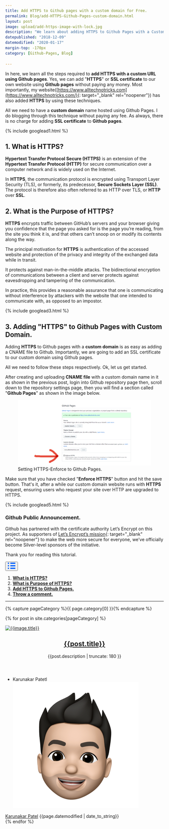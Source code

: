 ```yaml
---
title: Add HTTPS to Github pages with a custom domain for Free.
permalink: Blog/add-HTTPS-Github-Pages-custom-domain.html
layout: post
image: upload/add-https-image-with-lock.jpg
description: "We learn about adding HTTPS to Github Pages with a Custom Domain. Yes, I learned all the tricks about Adding HTTPS to Github pages, what is https, the purpose of HTTPS, and also about Github Pages."
datepublished: "2018-12-09"
datemodified: "2020-01-17"
margin-top: -170px
category: [Github-Pages, Blog]

---
```


In here, we learn all the steps required to **add HTTPS with a custom URL using Github pages**. Yes, we can add "**HTTPS**" or **SSL certificate** to our own website using **Github pages** without paying any money. Most importantly, my website([https://www.alltechnotricks.com](https://www.alltechnotricks.com/){: target="_blank" rel="noopener"}) has also added **HTTPS** by using these techniques.

All we need to have a **custom domain** name hosted using Github Pages. I do blogging through this technique without paying any fee. As always, there is no charge for adding **SSL certificate** to **Github pages**.

{% include googlead1.html %}

<h2 id="what-is-HTTPS"><strong>1. What is HTTPS?</strong></h2>

**Hypertext Transfer Protocol Secure (HTTPS)** is an extension of the **Hypertext Transfer Protocol (HTTP)** for secure communication over a computer network and is widely used on the Internet.

In **HTTPS**, the communication protocol is encrypted using Transport Layer Security (TLS), or formerly, its predecessor, **Secure Sockets Layer (SSL)**. The protocol is therefore also often referred to as HTTP over TLS, or **HTTP** over **SSL**.

<h2 id="purpose-of-HTTPS"><strong>2. What is the Purpose of HTTPS?</strong></h2>


**HTTPS** encrypts traffic between GitHub’s servers and your browser giving you confidence that the page you asked for is the page you’re reading, from the site you think it is, and that others can’t snoop on or modify its contents along the way.

The principal motivation for **HTTPS** is authentication of the accessed website and protection of the privacy and integrity of the exchanged data while in transit.

It protects against man-in-the-middle attacks. The bidirectional encryption of communications between a client and server protects against eavesdropping and tampering of the communication.

In practice, this provides a reasonable assurance that one is communicating without interference by attackers with the website that one intended to communicate with, as opposed to an impostor.

{% include googlead3.html %}

<h2 id="add-HTTPS-Github-Pages"><strong>3. Adding "HTTPS" to Github Pages with Custom Domain.</strong></h2>

Adding **HTTPS** to Github pages with a **custom domain** is as easy as adding a CNAME file to Github. Importantly, we are going to add an SSL certificate to our custom domain using Github pages.

All we need to follow these steps respectively. Ok, let us get started.

After creating and uploading **CNAME file** with a custom domain name in it as shown in the previous post, login into Github repository page then, scroll down to the repository settings page, then you will find a section called "**Github Pages**" as shown in the image below.

<figure><img src="/uploads/setting-enforce-https-github-pages.png" data-src="uploads/setting-enforce-https-github-pages.png" alt="https-github-pages" title="Adding-HTTPS-to-Github-Pages" class="lazy" />
<figcaption>Setting HTTPS-Enforce to Github Pages.
</figcaption>
</figure>

Make sure that you have checked "**Enforce HTTPS**" button and hit the save button. That's it, after a while our custom domain website runs with **HTTPS** request, ensuring users who request your site over HTTP are upgraded to HTTPS.

{% include googlead5.html %}

<h3><strong>Github Public Announcement.</strong></h3>

Github has partnered with the certificate authority Let’s Encrypt on this project. As supporters of [Let’s Encrypt’s mission](https://letsencrypt.org/){: target="_blank" rel="noopener"} to make the web more secure for everyone, we’ve officially become Silver-level sponsors of the initiative.

Thank you for reading this tutorial.

<div class="anim_container">
<button id="show">
<svg width="24" height="20" viewBox="0 0 24 20">
<path d="M3 0H1C0.4 0 0 0.4 0 1V3C0 3.6 0.4 4 1 4H3C3.6 4 4 3.6 4 3V1C4 0.4 3.6 0 3 0Z"
									fill="#0066FF" />
								<path d="M3 0H1C0.4 0 0 0.4 0 1V3C0 3.6 0.4 4 1 4H3C3.6 4 4 3.6 4 3V1C4 0.4 3.6 0 3 0Z"
									transform="translate(0 8)" fill="#0066FF" />
								<path d="M3 0H1C0.4 0 0 0.4 0 1V3C0 3.6 0.4 4 1 4H3C3.6 4 4 3.6 4 3V1C4 0.4 3.6 0 3 0Z"
									transform="translate(0 16)" fill="#0066FF" />
								<path
									d="M15 0H1C0.4 0 0 0.4 0 1V3C0 3.6 0.4 4 1 4H15C15.6 4 16 3.6 16 3V1C16 0.4 15.6 0 15 0Z"
									transform="translate(8)" fill="#0066FF" />
								<path
									d="M15 0H1C0.4 0 0 0.4 0 1V3C0 3.6 0.4 4 1 4H15C15.6 4 16 3.6 16 3V1C16 0.4 15.6 0 15 0Z"
									transform="translate(8 8)" fill="#0066FF" />
								<path
									d="M15 0H1C0.4 0 0 0.4 0 1V3C0 3.6 0.4 4 1 4H15C15.6 4 16 3.6 16 3V1C16 0.4 15.6 0 15 0Z"
									transform="translate(8 16)" fill="#0066FF" />
							</svg>
						</button>
<div id="links_container">
			<ol>
				<li><a href="#what-is-HTTPS" class="test"><b>What is HTTPS?</b></a></li>
				<li><a href="#purpose-of-HTTPS" class="test"><b>What is Purpose of HTTPS?</b></a></li>
				<li><a href="#add-HTTPS-Github-Pages" class="test"><b>Add HTTPS to Github Pages.</b></a></li>
				<li><a href="#disqus_thread" class="test"><b>Throw a comment.</b></a></li>
			</ol>
		</div>
</div>

<hr>

{% capture pageCategory %}{{ page.category[0] }}{% endcapture %}

<div class="inner">
	<div class="read-next-feed">
		
{% for post in site.categories[pageCategory] %}
<article class="post-card post tag-web-scraping tag-tutorial tag-beginners-guide ">
			<a class="post-card-image-link" href="{{post.url | absolute_url}}" target="_blank" rel="noopener">
				<img class="post-card-image" srcset="{{post.image | absolute_url}}"
					sizes="(max-width: 1000px) 400px, 700px" onerror="this.style.display='none'"
					alt="{{image.title}}" /> </a>
			<div class="post-card-content">
				<div class="post-card-content-link">
					<header class="post-card-header">
						<h2 class="post-card-title">
							<a href="{{post.url | absolute_url}}" target="_blank" rel="noopener">
								{{post.title}}
							</a>
						</h2>
						<span class="post-card-tags">
							<p>{{post.description | truncate: 180 }}</p>
						</span>
					</header>
				</div>
				<footer class="post-card-meta">
					<ul class="author-list">
						<li class="author-list-item">
							<div class="author-name-tooltip">Karunakar Patetl</div>
							<a href="https://www.alltechnotricks.com/Blog.html" target="_blank" rel="noopener" class="static-avatar"> <img class="author-profile-image"
									src="/uploads/avatar.png" alt="Karunakar Patel" />
							</a>
						</li>
					</ul> <a class="meta-item" href="https://www.alltechnotricks.com" target="_blank" rel="noopener">Karunakar Patel</a>
					<time class="meta-item">{{page.datemodified | date_to_string}}</time>
				</footer>
			</div>
		</article>
{% endfor %}
</div>
</div>
